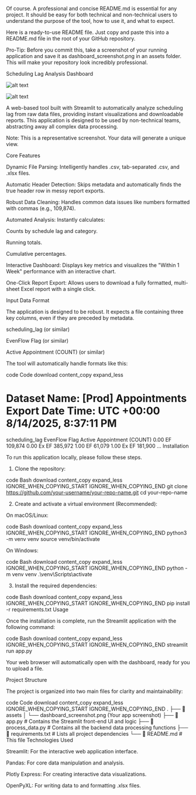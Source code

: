 Of course. A professional and concise README.md is essential for any project. It should be easy for both technical and non-technical users to understand the purpose of the tool, how to use it, and what to expect.

Here is a ready-to-use README file. Just copy and paste this into a README.md file in the root of your GitHub repository.

Pro-Tip: Before you commit this, take a screenshot of your running application and save it as dashboard_screenshot.png in an assets folder. This will make your repository look incredibly professional.

Scheduling Lag Analysis Dashboard

![alt text](https://static.streamlit.io/badges/streamlit_badge_black_white.svg)


![alt text](https://img.shields.io/badge/python-3.9+-blue.svg)

A web-based tool built with Streamlit to automatically analyze scheduling lag from raw data files, providing instant visualizations and downloadable reports. This application is designed to be used by non-technical teams, abstracting away all complex data processing.

Note: This is a representative screenshot. Your data will generate a unique view.

Core Features

Dynamic File Parsing: Intelligently handles .csv, tab-separated .csv, and .xlsx files.

Automatic Header Detection: Skips metadata and automatically finds the true header row in messy report exports.

Robust Data Cleaning: Handles common data issues like numbers formatted with commas (e.g., 109,874).

Automated Analysis: Instantly calculates:

Counts by schedule lag and category.

Running totals.

Cumulative percentages.

Interactive Dashboard: Displays key metrics and visualizes the "Within 1 Week" performance with an interactive chart.

One-Click Report Export: Allows users to download a fully formatted, multi-sheet Excel report with a single click.

Input Data Format

The application is designed to be robust. It expects a file containing three key columns, even if they are preceded by metadata.

scheduling_lag (or similar)

EvenFlow Flag (or similar)

Active Appointment (COUNT) (or similar)

The tool will automatically handle formats like this:

code
Code
download
content_copy
expand_less

Dataset Name: [Prod] Appointments
Export Date Time: UTC +00:00 8/14/2025, 8:37:11 PM
============================
scheduling_lag	EvenFlow Flag	Active Appointment (COUNT)
0.00	EF	109,874
0.00	Ex EF	385,972
1.00	EF	61,079
1.00	Ex EF	181,900
...
Installation

To run this application locally, please follow these steps.

1. Clone the repository:

code
Bash
download
content_copy
expand_less
IGNORE_WHEN_COPYING_START
IGNORE_WHEN_COPYING_END
git clone https://github.com/your-username/your-repo-name.git
cd your-repo-name

2. Create and activate a virtual environment (Recommended):

On macOS/Linux:

code
Bash
download
content_copy
expand_less
IGNORE_WHEN_COPYING_START
IGNORE_WHEN_COPYING_END
python3 -m venv venv
source venv/bin/activate

On Windows:

code
Bash
download
content_copy
expand_less
IGNORE_WHEN_COPYING_START
IGNORE_WHEN_COPYING_END
python -m venv venv
.\venv\Scripts\activate

3. Install the required dependencies:

code
Bash
download
content_copy
expand_less
IGNORE_WHEN_COPYING_START
IGNORE_WHEN_COPYING_END
pip install -r requirements.txt
Usage

Once the installation is complete, run the Streamlit application with the following command:

code
Bash
download
content_copy
expand_less
IGNORE_WHEN_COPYING_START
IGNORE_WHEN_COPYING_END
streamlit run app.py

Your web browser will automatically open with the dashboard, ready for you to upload a file.

Project Structure

The project is organized into two main files for clarity and maintainability:

code
Code
download
content_copy
expand_less
IGNORE_WHEN_COPYING_START
IGNORE_WHEN_COPYING_END
.
├── 📂 assets
│   └── dashboard_screenshot.png   (Your app screenshot)
├── 📜 app.py                       # Contains the Streamlit front-end UI and logic
├── 📜 process_data.py              # Contains all the backend data processing functions
├── 📜 requirements.txt            # Lists all project dependencies
└── 📜 README.md                     # This file
Technologies Used

Streamlit: For the interactive web application interface.

Pandas: For core data manipulation and analysis.

Plotly Express: For creating interactive data visualizations.

OpenPyXL: For writing data to and formatting .xlsx files.
